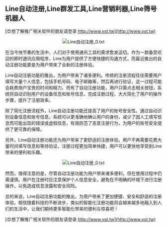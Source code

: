 ## **Line自动注册,Line群发工具,Line营销利器,Line筛号机器人**

[😍想了解推广相关软件的朋友请登录 http://www.vst.tw](http://www.vst.tw)

 <center><img src="https://vst.tw/MP4/tuiguang/png/5.png" alt="Line自动注册_0.txt"></center>

在当今快节奏的生活中，人们对于使用通讯工具的需求愈发迫切。作为一款备受欢迎的即时通讯应用程序，Line为用户提供了方便快捷的沟通方式，而最近推出的自动注册功能更是为用户带来了全新的注册体验。

Line自动注册功能的推出，为用户带来了诸多便利。传统的注册流程往往需要用户填写大量个人信息，包括手机号码、电子邮箱等，然后再进行验证，这一过程可能会耗费用户宝贵的时间和精力。而有了自动注册功能，用户只需点击相关按钮，系统将自动识别用户的设备信息和账号信息，完成注册过程，大大简化了用户的操作步骤，提升了注册效率。

除了简化注册流程外，Line自动注册功能还提高了用户的账号安全性。通过自动识别设备信息和账号信息，系统可以更准确地确认用户的身份，减少了因人工填写信息而可能出现的错误或虚假信息，有效防范了恶意注册行为，为用户的账号安全提供了更可靠的保障。

另外，Line自动注册功能还为用户带来了更舒适的注册体验。用户不再需要花费大量时间填写信息和等待验证，注册过程更加简单快捷，用户可以更快地享受到Line带来的便利和乐趣。

 <center><img src="https://vst.tw/MP4/tuiguang/png/7.png" alt="Line自动注册_0.txt"></center>

然而，值得注意的是，尽管自动注册功能为用户带来诸多便利，但在使用过程中仍需谨慎。用户在注册时应注意保护个人信息安全，避免在不明确的环境下进行注册操作，以免造成信息泄露和安全风险。

总的来说，Line自动注册功能的推出，为用户带来了更加便捷、安全和舒适的注册体验。相信随着科技的不断进步，类似的智能化注册功能将会越来越多地融入到人们的生活中，让我们期待更多智能化带来的便利与惊喜吧！

[😍想了解推广相关软件的朋友请登录 http://www.vst.tw](http://www.vst.tw)



